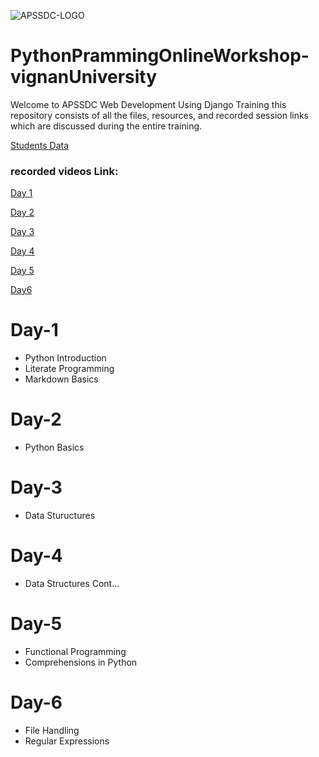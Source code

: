 ![APSSDC-LOGO](https://drive.google.com/uc?export=download&id=15AKQ6_-BixW4K6mL6RPphF5EKXqYF2zj)

# PythonPrammingOnlineWorkshop-vignanUniversity

Welcome to APSSDC Web Development Using Django Training this repository consists of all the files, resources, and recorded session links which are discussed during the entire training.

[Students Data](https://docs.google.com/spreadsheets/d/1gPzs3rJWOEjHzCdOJj8kRR7OGGpKZ0p-EEajhiPGZXI/edit?usp=sharing)

### recorded videos Link:

[Day 1](https://transcripts.gotomeeting.com/#/s/6f97ba45968f78583940e7d647c9b2dff43154ef1f330d27c01d5f8ef4866e14)

[Day 2](https://transcripts.gotomeeting.com/#/s/8227e178dd85b93e8566cba36b6548b5ada1a55a4ced077f7f413d09f36c6e33)

[Day 3](https://transcripts.gotomeeting.com/#/s/a5ae3d9dab343a4f4b9fa85210966743de9109da85d10972d7456871204c79c6)

[Day 4](https://transcripts.gotomeeting.com/#/s/1b483d1fa8fa1eaab47bed9ed346811da7fe278a74797cf212e679c3c24dacae)

[Day 5](https://transcripts.gotomeeting.com/#/s/f8cfefef21708764a6eaa700bd6d8107ec0afc7603ccb83294c499fe1f3f46c9)

[Day6](https://transcripts.gotomeeting.com/#/s/f8cfefef21708764a6eaa700bd6d8107ec0afc7603ccb83294c499fe1f3f46c9)


# Day-1
- Python Introduction
- Literate Programming
- Markdown Basics

# Day-2
- Python Basics

# Day-3
- Data Stuructures

# Day-4
- Data Structures Cont...

# Day-5
- Functional Programming
- Comprehensions in Python

# Day-6
- File Handling
- Regular Expressions
